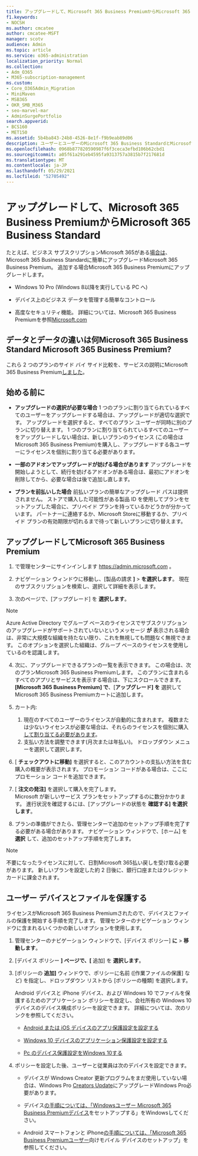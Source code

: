 ```yaml
---
title: アップグレードして、Microsoft 365 Business PremiumからMicrosoft 365 Business Standard
f1.keywords:
- NOCSH
ms.author: cmcatee
author: cmcatee-MSFT
manager: scotv
audience: Admin
ms.topic: article
ms.service: o365-administration
localization_priority: Normal
ms.collection:
- Adm_O365
- M365-subscription-management
ms.custom:
- Core_O365Admin_Migration
- MiniMaven
- MSB365
- OKR_SMB_M365
- seo-marvel-mar
- AdminSurgePortfolio
search.appverid:
- BCS160
- MET150
ms.assetid: 5b4ba843-24b8-4526-8e1f-f9b9eab89d06
description: ユーザーとユーザーのMicrosoft 365 Business StandardとMicrosoft 365 Business Premiumアップグレードする方法について説明Microsoft 365 Business Premium。
ms.openlocfilehash: 0968b877820590987f6f3ceca3efbd106b62cbd1
ms.sourcegitcommit: a05f61a291eb4595fa9313757a3815b7f217681d
ms.translationtype: MT
ms.contentlocale: ja-JP
ms.lasthandoff: 05/29/2021
ms.locfileid: "52705492"
---
```

# <a name="upgrade-to-microsoft-365-business-premium-from-microsoft-365-business-standard"></a>アップグレードして、Microsoft 365 Business PremiumからMicrosoft 365 Business Standard

たとえば、ビジネス サブスクリプションMicrosoft 365がある[場合は](https://products.office.com/compare-all-microsoft-office-products-4-column?activetab=tab:primaryr2)、Microsoft 365 Business Standardに簡単にアップグレードMicrosoft 365 Business Premium。 追加する場合Microsoft 365 Business Premiumにアップグレードします。

- Windows 10 Pro (Windows 8以降を実行している PC へ)

- デバイス上のビジネス データを管理する簡単なコントロール

- 高度なセキュリティ機能。
詳細については、Microsoft 365 Business Premiumを参照[Microsoft.com](https://www.microsoft.com/microsoft-365/business)

## <a name="whats-the-difference-between-microsoft-365-business-standard-and-microsoft-365-business-premium"></a>データとデータの違いは何Microsoft 365 Business Standard Microsoft 365 Business Premium?

これら 2 つのプランのサイド バイ サイド比較を、サービスの説明にMicrosoft 365 Business Premium[しました](/office365/servicedescriptions/microsoft-365-service-descriptions/microsoft-365-business-service-description)。 

## <a name="before-you-begin"></a>始める前に

- **アップグレードの選択が必要な場合** 1 つのプランに割り当てられているすべてのユーザーをアップグレードする場合は、アップグレードが適切な選択です。 アップグレードを選択すると、すべてのプラン ユーザーが同時に別のプランに切り替えます。 1 つのプランに割り当てられているすべてのユーザーをアップグレードしない場合は、新しいプランのライセンス (この場合は Microsoft 365 Business Premium)[](../admin/manage/assign-licenses-to-users.md)を購入し、アップグレードする各ユーザーにライセンスを個別に割り当てる必要があります。

- **一部のアドオンでアップグレードが妨げる場合があります** アップグレードを開始しようとして、続行を妨げるアドオンがある場合は、最初にアドオンを削除してから、必要な場合は後で追加し直します。

- **プランを前払いした場合** 前払いプランの簡単なアップグレード パスは提供されません。 ストアで購入した可能性がある製品 ID を使用してプランをセットアップした場合に、プリペイド プランを持っているかどうかが分かっています。 パートナーに連絡するか、Microsoft Storeに移動するか、プリペイド プランの有効期限が切れるまで待って新しいプランに切り替えます。

## <a name="upgrade-to-microsoft-365-business-premium"></a>アップグレードしてMicrosoft 365 Business Premium

1. で管理センターにサインインします <a href="https://go.microsoft.com/fwlink/p/?linkid=837890" target="_blank">https://admin.microsoft.com</a> 。

2. ナビゲーション ウィンドウに移動し、[製品の請求 **]** \> **を選択します**。 現在のサブスクリプションを検索し、選択して詳細を表示します。

3. 次のページで、[アップグレード] を **選択します**。

  > [!NOTE]
  > Azure Active Directory でグループ ベースのライセンスでサブスクリプションのアップグレードがサポートされていないというメッセージ **が** 表示される場合は、非常に大規模な組織を持たない限り、これを無視しても問題なく無視できます。 このオプションを選択した組織は、グループ ベースのライセンスを使用しているのを認識します。

4. 次に、アップグレードできるプランの一覧を表示できます。 この場合は、次のプランMicrosoft 365 Business Premiumします。 このプランに含まれるすべてのアプリとサービスを表示する場合は、下にスクロールできます。 **[Microsoft 365 Business Premium] で**、[**アップグレード] を** 選択してMicrosoft 365 Business Premiumカートに追加します。

5. カート内:

    1. 現在のすべてのユーザーのライセンスが自動的に含まれます。 複数または少ないライセンスが必要な場合は、それらのライセンスを個別に購入 [して割り当てる必要があります](../admin/manage/assign-licenses-to-users.md)。  
    2. 支払い方法を調整できます(月次または年払い)。 ドロップダウン メニューを選択して選択します。

6. [ **チェックアウトに移動]** を選択すると、このアカウントの支払い方法を含む購入の概要が表示されます。 プロモーション コードがある場合は、ここにプロモーション コードを追加できます。

7. [ **注文の発注]** を選択して購入を完了します。\
Microsoft が新しいサービス プランをセットアップするのに数分かかります。 進行状況を確認するには、[アップグレードの状態を **確認する] を選択します**。

8. プランの準備ができたら、管理センターで追加のセットアップ手順を完了する必要がある場合があります。 ナビゲーション ウィンドウで、[ホーム] を **選択** して、追加のセットアップ手順を完了します。

> [!NOTE]
> 不要になったライセンスに対して、日割Microsoft 365払い戻しを受け取る必要があります。 新しいプランを設定した約 2 日後に、銀行口座またはクレジット カードに課金されます。
  
## <a name="protect-user-devices-and-files"></a>ユーザー デバイスとファイルを保護する

ライセンスがMicrosoft 365 Business Premiumされたので、デバイスとファイルの保護を開始する手順を完了します。 管理センターのナビゲーション ウィンドウに含まれるいくつかの新しいオプションを使用します。
  
1. 管理センターのナビゲーション ウィンドウで、[デバイス ポリシー] **に** \> **移動します**。

2. [デバイス ポリシー **] ページで、[** 追加] を **選択します**。

3. [ポリシーの **追加]** ウィンドウで、ポリシーに名前 ([作業ファイルの保護] など) を指定し、ドロップダウン リストから [ポリシーの種類] を選択します。

    Android デバイスと iPhone デバイス、および Windows 10 でファイルを保護するためのアプリケーション ポリシーを設定し、会社所有の Windows 10 デバイスのデバイス構成ポリシーを設定できます。 詳細については、次のリンクを参照してください。

    - [Android または iOS デバイスのアプリ保護設定を設定する](app-protection-settings-for-android-and-ios.md)

    - [Windows 10 デバイスのアプリケーション保護設定を設定する](protection-settings-for-windows-10-devices.md)

    - [Pc のデバイス保護設定をWindows 10する](protection-settings-for-windows-10-pcs.md)

4. ポリシーを設定した後、ユーザーと従業員は次のデバイスを設定できます。

    - デバイスが Windows Creator 更新プログラムをまだ使用していない場合は、Windows Pro [Creators Update](upgrade-to-windows-pro-creators-update.md)にアップグレードWindows Pro必要があります。

    - デバイス[の手順については、「Windowsユーザー Microsoft 365 Business Premiumデバイス](set-up-windows-devices.md)をセットアップする」をWindowsしてください。

    - Android スマートフォンと iPhone[の手順については、「Microsoft 365 Business Premiumユーザー](set-up-mobile-devices.md)向けモバイル デバイスのセットアップ」を参照してください。